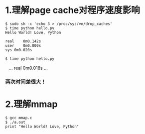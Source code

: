 
# 1.理解page cache对程序速度影响
    $ sudo sh -c 'echo 3 > /proc/sys/vm/drop_caches'
    $ time python hello.py 
    Hello World! Love, Python

    real	0m0.142s
    user	0m0.000s
    sys	0m0.020s
    
    $ time python hello.py
    ...
    real	0m0.018s
    ...
### 两次时间差很大！

# 2.理解mmap
    $ gcc mmap.c
    $ ./a.out 
    print "Hello World! Love, Python"
